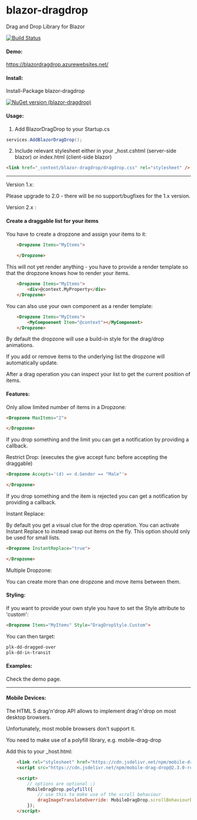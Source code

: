 # blazor-dragdrop
Drag and Drop Library for Blazor

[![Build Status](https://dev.azure.com/postlagerkarte/blazor-dragdrop/_apis/build/status/Postlagerkarte.blazor-dragdrop?branchName=master)](https://dev.azure.com/postlagerkarte/blazor-dragdrop/_build/latest?definitionId=3&branchName=master)

#### Demo:

https://blazordragdrop.azurewebsites.net/

#### Install:

Install-Package blazor-dragdrop

[![NuGet version (blazor-dragdrop)](https://img.shields.io/nuget/v/blazor-dragdrop.svg?style=flat-square)](https://www.nuget.org/packages/blazor-dragdrop)

#### Usage:

1) Add BlazorDragDrop to your Startup.cs

```csharp
services.AddBlazorDragDrop();
```

2)  Include relevant stylesheet either in your _host.cshtml (server-side blazor) or index.html (client-side blazor) 

```html
<link href="_content/blazor-dragdrop/dragdrop.css" rel="stylesheet" />
```

------

Version 1.x:

Please upgrade to 2.0 - there will be no support/bugfixes for the 1.x version.

Version 2.x :

#### Create a draggable list for your items

You have to create a dropzone and assign your items to it:

```html
    <Dropzone Items="MyItems">
        
    </Dropzone>
```
This will not yet render anything - you have to provide a render template so that the dropzone knows how to render your items. 

```html
    <Dropzone Items="MyItems">
        <div>@context.MyProperty</div>
    </Dropzone>
```

You can also use your own component as a render template:

```html
    <Dropzone Items="MyItems">
        <MyCompoenent Item="@context"></MyComponent>
    </Dropzone>
```
By default the dropzone will use a build-in style for the drag/drop animations. 

If you add or remove items to the underlying list the dropzone will automatically update. 

After a drag operation you can inspect your list to get the current position of items. 

#### Features:

Only allow limited number of items in a Dropzone: 

```html
<Dropzone MaxItems="2">

</Dropzone>
```
If you drop something and the limit you can get a notification by providing a callback.

Restrict Drop: (executes the give accept func before accepting the draggable)

```html
<Dropzone Accepts='(d) => d.Gender == "Male"'>

</Dropzone>
```
If you drop something and the item is rejected you can get a notification by providing a callback.

Instant Replace: 

By default you get a visual clue for the drop operation. You can activate Instant Replace to instead swap out items on the fly. This option should only be used for small lists.

```html
<Dropzone InstantReplace="true">

</Dropzone>
```


Multiple Dropzone:

You can create more than one dropzone and move items between them.

#### Styling:

If you want to provide your own style you have to set the Style attribute to 'custom':

```html
<Dropzone Items="MyItems" Style="DragDropStyle.Custom">
```
You can then target:

```html
plk-dd-dragged-over
plk-dd-in-transit
```

#### Examples:

Check the demo page.

------
#### Mobile Devices:

The HTML 5 drag'n'drop API allows to implement drag'n'drop on most desktop browsers.

Unfortunately, most mobile browsers don't support it. 

You need to make use of a polyfill library, e.g. mobile-drag-drop

Add this to your _host.html:

```html
    <link rel="stylesheet" href="https://cdn.jsdelivr.net/npm/mobile-drag-drop@2.3.0-rc.2/default.css">
    <script src="https://cdn.jsdelivr.net/npm/mobile-drag-drop@2.3.0-rc.2/index.min.js"></script>

    <script>
        // options are optional ;)
        MobileDragDrop.polyfill({
            // use this to make use of the scroll behaviour
            dragImageTranslateOverride: MobileDragDrop.scrollBehaviourDragImageTranslateOverride
        });
    </script>
```


